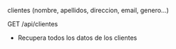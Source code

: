clientes
(nombre, apellidos, direccion, email, genero...)

GET /api/clientes
- Recupera todos los datos de los clientes